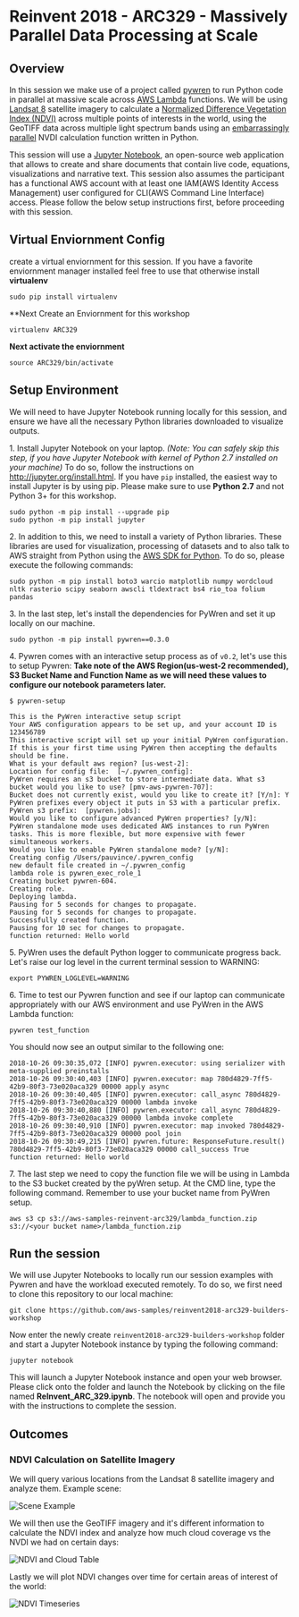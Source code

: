 # Reinvent 2018 - ARC329 - Massively Parallel Data Processing at Scale

## Overview

In this session we make use of a project called [pywren](http://pywren.io/) to run Python code in parallel at massive scale across [AWS Lambda](https://aws.amazon.com/lambda/) functions. We will be using [Landsat 8](https://aws.amazon.com/public-datasets/landsat/) satellite imagery to calculate a [Normalized Difference Vegetation Index (NDVI)](https://en.wikipedia.org/wiki/Normalized_Difference_Vegetation_Index) across multiple points of interests in the world, using the GeoTIFF data across multiple light spectrum bands using an [embarrassingly parallel](https://en.wikipedia.org/wiki/Embarrassingly_parallel) NVDI calculation function written in Python.


This session will use a [Jupyter Notebook](http://jupyter.org/), an open-source web application that allows to create and share documents that contain live code, equations, visualizations and narrative text. This session also assumes the participant has a functional AWS account with at least one IAM(AWS Identity Access Management) user configured for CLI(AWS Command Line Interface) access.
 Please follow the below setup instructions first, before proceeding with this session.
## Virtual Enviornment Config
create a virtual enviornment for this session.  If you have a favorite enviornment manager installed feel free to use that otherwise install **virtualenv**
```
sudo pip install virtualenv
```
**Next Create an Enviornment for this workshop
```
virtualenv ARC329
```

**Next activate the enviornment**

```
source ARC329/bin/activate
```



## Setup Environment

 We will need to have Jupyter Notebook running locally for this session, and ensure we have all the necessary Python libraries downloaded to visualize outputs.

1\. Install Jupyter Notebook on your laptop. _(Note: You can safely skip this step, if you have Jupyter Notebook with kernel of Python 2.7 installed on your machine)_ To do so, follow the instructions on <http://jupyter.org/install.html>. If you have `pip` installed, the easiest way to install Jupyter is by using pip. Please make sure to use **Python 2.7** and not Python 3+ for this workshop.

```
sudo python -m pip install --upgrade pip
sudo python -m pip install jupyter
```

2\. In addition to this, we need to install a variety of Python libraries. These libraries are used for visualization, processing of datasets and to also talk to AWS straight from Python using the [AWS SDK for Python](https://aws.amazon.com/sdk-for-python/). To do so, please execute the following commands:

```
sudo python -m pip install boto3 warcio matplotlib numpy wordcloud nltk rasterio scipy seaborn awscli tldextract bs4 rio_toa folium pandas
```

3\. In the last step, let's install the dependencies for PyWren and set it up locally on our machine.

```
sudo python -m pip install pywren==0.3.0
```

4\. Pywren comes with an interactive setup process as of `v0.2`, let's use this to setup Pywren: **Take note of the AWS Region(us-west-2 recommended), S3 Bucket Name and Function Name as we will need these values to configure our notebook parameters later.**

```
$ pywren-setup

This is the PyWren interactive setup script
Your AWS configuration appears to be set up, and your account ID is 123456789
This interactive script will set up your initial PyWren configuration.
If this is your first time using PyWren then accepting the defaults should be fine.
What is your default aws region? [us-west-2]:
Location for config file:  [~/.pywren_config]:
PyWren requires an s3 bucket to store intermediate data. What s3 bucket would you like to use? [pmv-aws-pywren-707]:
Bucket does not currently exist, would you like to create it? [Y/n]: Y
PyWren prefixes every object it puts in S3 with a particular prefix.
PyWren s3 prefix:  [pywren.jobs]:
Would you like to configure advanced PyWren properties? [y/N]:
PyWren standalone mode uses dedicated AWS instances to run PyWren tasks. This is more flexible, but more expensive with fewer simultaneous workers.
Would you like to enable PyWren standalone mode? [y/N]:
Creating config /Users/pauvince/.pywren_config
new default file created in ~/.pywren_config
lambda role is pywren_exec_role_1
Creating bucket pywren-604.
Creating role.
Deploying lambda.
Pausing for 5 seconds for changes to propagate.
Pausing for 5 seconds for changes to propagate.
Successfully created function.
Pausing for 10 sec for changes to propagate.
function returned: Hello world
```

5\. PyWren uses the default Python logger to communicate progress back. Let's raise our log level in the current terminal session to WARNING:

```
export PYWREN_LOGLEVEL=WARNING
```

6\. Time to test our Pywren function and see if our laptop can communicate appropriately with our AWS environment and use PyWren in the AWS Lambda function:

```
pywren test_function
```

You should now see an output similar to the following one:

```
2018-10-26 09:30:35,072 [INFO] pywren.executor: using serializer with meta-supplied preinstalls
2018-10-26 09:30:40,403 [INFO] pywren.executor: map 780d4829-7ff5-42b9-80f3-73e020aca329 00000 apply async
2018-10-26 09:30:40,405 [INFO] pywren.executor: call_async 780d4829-7ff5-42b9-80f3-73e020aca329 00000 lambda invoke
2018-10-26 09:30:40,880 [INFO] pywren.executor: call_async 780d4829-7ff5-42b9-80f3-73e020aca329 00000 lambda invoke complete
2018-10-26 09:30:40,910 [INFO] pywren.executor: map invoked 780d4829-7ff5-42b9-80f3-73e020aca329 00000 pool join
2018-10-26 09:30:49,215 [INFO] pywren.future: ResponseFuture.result() 780d4829-7ff5-42b9-80f3-73e020aca329 00000 call_success True
function returned: Hello world

```
7\. The last step we need to copy the function file we will be using in Lambda to the S3 bucket created by the pyWren setup.  At the CMD line, type the following command.  Remember to use your bucket name from PyWren setup.
```
aws s3 cp s3://aws-samples-reinvent-arc329/lambda_function.zip s3://<your bucket name>/lambda_function.zip
```

## Run the session

We will use Jupyter Notebooks to locally run our session examples with Pywren and have the workload executed remotely. To do so, we first need to clone this repository to our local machine:

```
git clone https://github.com/aws-samples/reinvent2018-arc329-builders-workshop
```

Now enter the newly create `reinvent2018-arc329-builders-workshop` folder and start a Jupyter Notebook instance by typing the following command:

```
jupyter notebook
```

This will launch a Jupyter Notebook instance and open your web browser.  Please click onto the folder and launch the  Notebook by clicking on the file named **ReInvent_ARC_329.ipynb**. The notebook will open and provide you with the instructions to complete the session.

## Outcomes

### NDVI Calculation on Satellite Imagery

We will query various locations from the Landsat 8 satellite imagery and analyze them. Example scene:

![Scene Example](napa.jpg)

We will then use the GeoTIFF imagery and it's different information to calculate the NDVI index and analyze how much cloud coverage vs the NVDI we had on certain days:

![NDVI and Cloud Table](TABLE.png)

Lastly we will plot NDVI changes over time for certain areas of interest of the world:

![NDVI Timeseries](PLOT.png)
